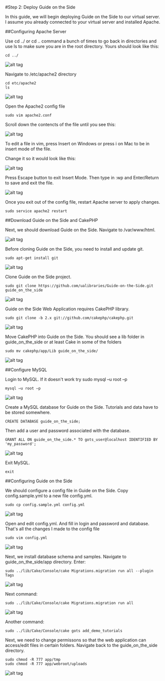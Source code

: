 #Step 2: Deploy Guide on the Side

In this guide, we will begin deploying Guide on the Side to our virtual server. I assume you already connected to your virtual server and installed Apache. 

##Configuring Apache Server

Use cd ../ or cd .. command a bunch of times to go back in directories and use ls to make sure you are in the root directory. Yours should look like this:

```
cd ../
```


![alt tag](https://github.com/TonyMeiDeveloper/GuideOnTheSide/blob/master/GuidePictures/apache1.png)


Navigate to /etc/apache2 directory

```
cd etc/apache2
ls
```


![alt tag](https://github.com/TonyMeiDeveloper/GuideOnTheSide/blob/master/GuidePictures/apache2.png)


Open the Apache2 config file

```
sudo vim apache2.conf
```

Scroll down the contencts of the file until you see this:


![alt tag](https://github.com/TonyMeiDeveloper/GuideOnTheSide/blob/master/GuidePictures/apache3.png)


To edit a file in vim, press Insert on Windows or press i on Mac to be in insert mode of the file.

Change it so it would look like this:


![alt tag](https://github.com/TonyMeiDeveloper/GuideOnTheSide/blob/master/GuidePictures/apache4.png)


Press Escape button to exit Insert Mode. Then type in :wp and Enter/Return to save and exit the file. 


![alt tag](https://github.com/TonyMeiDeveloper/GuideOnTheSide/blob/master/GuidePictures/apache5.png)


Once you exit out of the config file, restart Apache server to apply changes.
```
sudo service apache2 restart
```

##Download Guide on the Side and CakePHP

Next, we should download Guide on the Side. Navigate to /var/www/html.


![alt tag](https://github.com/TonyMeiDeveloper/GuideOnTheSide/blob/master/GuidePictures/gos1.png)


Before cloning Guide on the Side, you need to install and update git.
```
sudo apt-get install git
```


![alt tag](https://github.com/TonyMeiDeveloper/GuideOnTheSide/blob/master/GuidePictures/gos2.png)


Clone Guide on the Side project. 
```
sudo git clone https://github.com/ualibraries/Guide-on-the-Side.git guide_on_the_side
```


![alt tag](https://github.com/TonyMeiDeveloper/GuideOnTheSide/blob/master/GuidePictures/gos3.png)


Guide on the Side Web Application requires CakePHP library. 
```
sudo git clone -b 2.x git://github.com/cakephp/cakephp.git 
```


![alt tag](https://github.com/TonyMeiDeveloper/GuideOnTheSide/blob/master/GuidePictures/gos4.png)


Move CakePHP into Guide on the Side. You should see a lib folder in guide_on_the_side or at least Cake in some of the folders
```
sudo mv cakephp/app/Lib guide_on_the_side/
```


![alt tag](https://github.com/TonyMeiDeveloper/GuideOnTheSide/blob/master/GuidePictures/gos5.png)


##Configure MySQL

Login to MySQL. If it doesn't work try sudo mysql –u root –p

```
mysql –u root –p
```

![alt tag](https://github.com/TonyMeiDeveloper/GuideOnTheSide/blob/master/GuidePictures/gos6.png)


Create a MySQL database for Guide on the Side. Tutorials and data have to be stored somewhere. 
```
CREATE DATABASE guide_on_the_side;
```
Then add a user and password associated with the database. 
```
GRANT ALL ON guide_on_the_side.* TO gots_user@localhost IDENTIFIED BY 'my_password';
```

![alt tag](https://github.com/TonyMeiDeveloper/GuideOnTheSide/blob/master/GuidePictures/gos7.png)


Exit MySQL. 
```
exit
```


##Configuring Guide on the Side

We should configure a config file in Guide on the Side. Copy config.sample.yml to a new file config.yml.
```
sudo cp config.sample.yml config.yml 
```


![alt tag](https://github.com/TonyMeiDeveloper/GuideOnTheSide/blob/master/GuidePictures/gos8.png)


Open and edit config.yml. And fill in login and password and database. That's all the changes I made to the config file
```
sudo vim config.yml
```


![alt tag](https://github.com/TonyMeiDeveloper/GuideOnTheSide/blob/master/GuidePictures/gos9.png)


Next, we install database schema and samples. Navigate to guide_on_the_side/app directory. Enter:
```
sudo ../lib/Cake/Console/cake Migrations.migration run all --plugin Tags
```

![alt tag](https://github.com/TonyMeiDeveloper/GuideOnTheSide/blob/master/GuidePictures/gos10.png)

Next command:
```
sudo ../lib/Cake/Console/cake Migrations.migration run all
```


![alt tag](https://github.com/TonyMeiDeveloper/GuideOnTheSide/blob/master/GuidePictures/gos11.png)

Another command:
```
sudo ../lib/Cake/Console/cake gots add_demo_tutorials
```

Next, we need to change permissons so that the web application can access/edit files in certain folders. Navigate back to the guide_on_the_side directory.
```
sudo chmod -R 777 app/tmp
sudo chmod -R 777 app/webroot/uploads
```

![alt tag](https://github.com/TonyMeiDeveloper/GuideOnTheSide/blob/master/GuidePictures/gots12.png)






